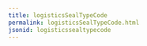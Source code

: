 ```yaml
---
title: logisticsSealTypeCode
permalink: logisticsSealTypeCode.html
jsonid: logisticssealtypecode
---
```

